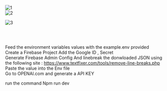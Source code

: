 

![1](https://user-images.githubusercontent.com/84892078/218431614-a73baadf-f91f-4bfc-a947-eba6ffd73a52.png)
</br>
![2](https://user-images.githubusercontent.com/84892078/218431652-5de5cf29-540f-46ea-b67f-7197003a3ff8.png)
</br>

![3](https://user-images.githubusercontent.com/84892078/218431670-ec47246e-f9fe-47f8-82b0-49fa57f6e867.png)

</br>
</br>


Feed the  environment variables values with the example.env provided</br>
Create a Firebase Project Add the Google ID , Secret</br>
Generate Firebase Admin Config And linebreak the donwloaded JSON using the following site : https://www.textfixer.com/tools/remove-line-breaks.php</br>
Paste the value into the Env file </br>
Go to OPENAI.com and generate a API KEY</br>

run the command Npm run dev</br>
